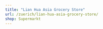 ```yaml
---
title: "Lian Hua Asia Grocery Store"
url: /zuerich/lian-hua-asia-grocery-store/
shop: Supermarkt
---
```

